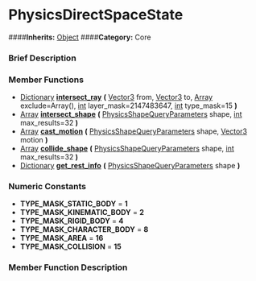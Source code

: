 #  PhysicsDirectSpaceState  
####**Inherits:** [Object](class_object)
####**Category:** Core

###  Brief Description  


###  Member Functions 
  * [Dictionary](class_dictionary)  **[intersect&#95;ray](#intersect_ray)**  **(** [Vector3](class_vector3) from, [Vector3](class_vector3) to, [Array](class_array) exclude=Array(), [int](class_int) layer_mask=2147483647, [int](class_int) type_mask=15  **)**
  * [Array](class_array)  **[intersect&#95;shape](#intersect_shape)**  **(** [PhysicsShapeQueryParameters](class_physicsshapequeryparameters) shape, [int](class_int) max_results=32  **)**
  * [Array](class_array)  **[cast&#95;motion](#cast_motion)**  **(** [PhysicsShapeQueryParameters](class_physicsshapequeryparameters) shape, [Vector3](class_vector3) motion  **)**
  * [Array](class_array)  **[collide&#95;shape](#collide_shape)**  **(** [PhysicsShapeQueryParameters](class_physicsshapequeryparameters) shape, [int](class_int) max_results=32  **)**
  * [Dictionary](class_dictionary)  **[get&#95;rest&#95;info](#get_rest_info)**  **(** [PhysicsShapeQueryParameters](class_physicsshapequeryparameters) shape  **)**

###  Numeric Constants  
  * **TYPE_MASK_STATIC_BODY** = **1**
  * **TYPE_MASK_KINEMATIC_BODY** = **2**
  * **TYPE_MASK_RIGID_BODY** = **4**
  * **TYPE_MASK_CHARACTER_BODY** = **8**
  * **TYPE_MASK_AREA** = **16**
  * **TYPE_MASK_COLLISION** = **15**

###  Member Function Description  
